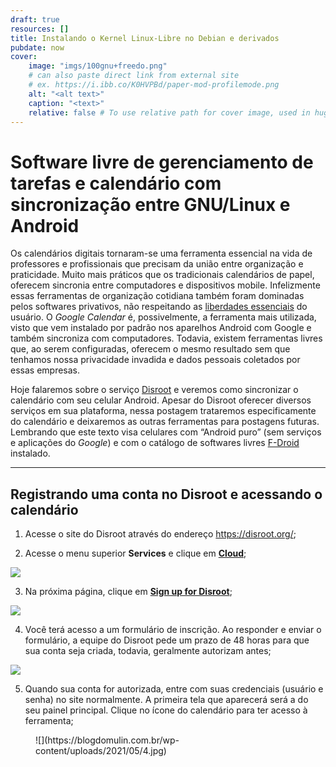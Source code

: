 ```yaml
---
draft: true
resources: []
title: Instalando o Kernel Linux-Libre no Debian e derivados
pubdate: now
cover:
    image: "imgs/100gnu+freedo.png"
    # can also paste direct link from external site
    # ex. https://i.ibb.co/K0HVPBd/paper-mod-profilemode.png
    alt: "<alt text>"
    caption: "<text>"
    relative: false # To use relative path for cover image, used in hugo Page-bundles
---
```


# Software livre de gerenciamento de tarefas e calendário com sincronização entre GNU/Linux e Android

Os calendários digitais tornaram-se uma ferramenta essencial na vida de professores e profissionais que precisam da união entre organização e praticidade. Muito mais práticos que os tradicionais calendários de papel, oferecem sincronia entre computadores e dispositivos mobile. Infelizmente essas ferramentas de organização cotidiana também foram dominadas pelos softwares privativos, não respeitando as [liberdades essenciais](https://www.gnu.org/philosophy/free-sw.pt-br.html) do usuário. O *Google Calendar* é, possivelmente, a ferramenta mais utilizada, visto que vem instalado por padrão nos aparelhos Android  com Google e também sincroniza com computadores. Todavia, existem ferramentas livres que, ao serem configuradas, oferecem o mesmo resultado sem que tenhamos nossa privacidade invadida e dados pessoais coletados por essas empresas.

Hoje falaremos sobre o serviço [Disroot](https://disroot.org/en) e veremos como sincronizar o calendário com seu celular Android. Apesar do Disroot oferecer diversos serviços em sua plataforma, nessa postagem trataremos especificamente do calendário e deixaremos as outras ferramentas para postagens futuras. Lembrando que este texto visa celulares com “Android puro” (sem serviços e aplicações do *Google*) e com o catálogo de softwares livres [F-Droid](https://www.f-droid.org/) instalado.

---

## Registrando uma conta no Disroot e acessando o calendário

1. Acesse o site do Disroot através do endereço https://disroot.org/;

2. Acesse o menu superior **Services** e clique em [**Cloud**](https://disroot.org/en/services/nextcloud);

[![](https://blogdomulin.com.br/wp-content/uploads/2021/05/1-1024x556.jpg)](https://blogdomulin.com.br/wp-content/uploads/2021/05/1.jpg)</figure>

3. Na próxima página, clique em [**Sign up for Disroot**](https://user.disroot.org/pwm/public/newuser);

[![](https://blogdomulin.com.br/wp-content/uploads/2021/05/2-1024x557.jpg)](https://blogdomulin.com.br/wp-content/uploads/2021/05/2.jpg)</figure>

4. Você terá acesso a um formulário de inscrição. Ao responder e enviar o formulário, a equipe do Disroot pede um prazo de 48 horas para que sua conta seja criada, todavia, geralmente autorizam antes;

[![](https://blogdomulin.com.br/wp-content/uploads/2021/05/3-1024x557.jpg)](https://blogdomulin.com.br/wp-content/uploads/2021/05/3.jpg)</figure>

5. Quando sua conta for autorizada, entre com suas credenciais (usuário e senha) no site normalmente. A primeira tela que aparecerá será a do seu painel principal. Clique no ícone do calendário para ter acesso à ferramenta;

<figure class="aligncenter size-large">![](https://blogdomulin.com.br/wp-content/uploads/2021/05/4.jpg)</figure>

